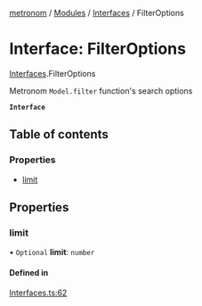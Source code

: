 [metronom](../README.md) / [Modules](../modules.md) / [Interfaces](../modules/Interfaces.md) / FilterOptions

# Interface: FilterOptions

[Interfaces](../modules/Interfaces.md).FilterOptions

Metronom `Model.filter` function's search options

**`Interface`**

## Table of contents

### Properties

- [limit](Interfaces.FilterOptions.md#limit)

## Properties

### limit

• `Optional` **limit**: `number`

#### Defined in

[Interfaces.ts:62](https://github.com/saracalihan/metronom/blob/31dc5e2/lib/Interfaces.ts#L62)
